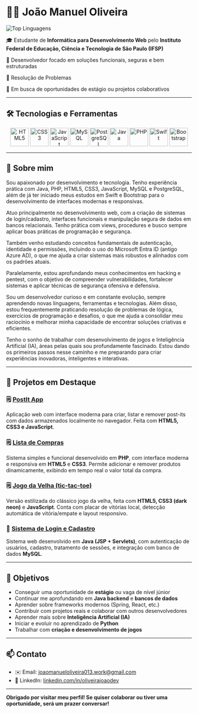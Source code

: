 # 👨‍💻 João Manuel Oliveira

![Top Linguagens](https://github-readme-stats.vercel.app/api/top-langs/?username=JoaoManuelOliveira&layout=compact&theme=vision-friendly-dark)

🎓 Estudante de **Informática para Desenvolvimento Web** pelo **Instituto Federal de Educação, Ciência e Tecnologia de São Paulo (IFSP)**

📍 Desenvolvedor focado em soluções funcionais, seguras e bem estruturadas

🧠 Resolução de Problemas

🚀 Em busca de oportunidades de estágio ou projetos colaborativos

---

## 🛠️ Tecnologias e Ferramentas

<div align="center">
  <img src="https://cdn.jsdelivr.net/gh/devicons/devicon/icons/html5/html5-original.svg" width="50px" title="HTML5"/>
  <img src="https://cdn.jsdelivr.net/gh/devicons/devicon/icons/css3/css3-original.svg" width="50px" title="CSS3"/>
  <img src="https://cdn.jsdelivr.net/gh/devicons/devicon/icons/javascript/javascript-original.svg" width="50px" title="JavaScript"/>
  <img src="https://cdn.jsdelivr.net/gh/devicons/devicon/icons/mysql/mysql-original.svg" width="50px" title="MySQL"/>
  <img src="https://cdn.jsdelivr.net/gh/devicons/devicon/icons/postgresql/postgresql-original.svg" width="50px" title="PostgreSQL"/>
  <img src="https://cdn.jsdelivr.net/gh/devicons/devicon/icons/java/java-original.svg" width="50px" title="Java"/>
  <img src="https://cdn.jsdelivr.net/gh/devicons/devicon/icons/php/php-original.svg" width="50px" title="PHP"/>
  <img src="https://cdn.jsdelivr.net/gh/devicons/devicon/icons/swift/swift-original.svg" width="50px" title="Swift"/>
  <img src="https://cdn.jsdelivr.net/gh/devicons/devicon/icons/bootstrap/bootstrap-original.svg" width="50px" title="Bootstrap"/>
</div>

---

## 🧠 Sobre mim

Sou apaixonado por desenvolvimento e tecnologia. Tenho experiência prática com Java, PHP, HTML5, CSS3, JavaScript, MySQL e PostgreSQL, além de já ter iniciado meus estudos em Swift e Bootstrap para o desenvolvimento de interfaces modernas e responsivas.

Atuo principalmente no desenvolvimento web, com a criação de sistemas de login/cadastro, interfaces funcionais e manipulação segura de dados em bancos relacionais. Tenho prática com views, procedures e busco sempre aplicar boas práticas de programação e segurança.

Também venho estudando conceitos fundamentais de autenticação, identidade e permissões, incluindo o uso do Microsoft Entra ID (antigo Azure AD), o que me ajuda a criar sistemas mais robustos e alinhados com os padrões atuais.

Paralelamente, estou aprofundando meus conhecimentos em hacking e pentest, com o objetivo de compreender vulnerabilidades, fortalecer sistemas e aplicar técnicas de segurança ofensiva e defensiva.

Sou um desenvolvedor curioso e em constante evolução, sempre aprendendo novas linguagens, ferramentas e tecnologias. Além disso, estou frequentemente praticando resolução de problemas de lógica, exercícios de programação e desafios, o que me ajuda a consolidar meu raciocínio e melhorar minha capacidade de encontrar soluções criativas e eficientes.

Tenho o sonho de trabalhar com desenvolvimento de jogos e Inteligência Artificial (IA), áreas pelas quais sou profundamente fascinado. Estou dando os primeiros passos nesse caminho e me preparando para criar experiências inovadoras, inteligentes e interativas.

---

## 🔗 Projetos em Destaque

### 🗒️ [PostIt App](https://joaomanueloliveira.github.io/postit/)  
Aplicação web com interface moderna para criar, listar e remover post-its com dados armazenados localmente no navegador. Feita com **HTML5, CSS3 e JavaScript**.

### 🗒️ [Lista de Compras](https://joaomanueloliveira.infinityfreeapp.com)  
Sistema simples e funcional desenvolvido em **PHP**, com interface moderna e responsiva em **HTML5** e **CSS3**. Permite adicionar e remover produtos dinamicamente, exibindo em tempo real o valor total da compra.

### 🗒️ [Jogo da Velha (tic-tac-toe)](https://joaomanueloliveira.github.io/jogoDaVelha)  
Versão estilizada do clássico jogo da velha, feita com **HTML5, CSS3 (dark neon)** e **JavaScript**. Conta com placar de vitórias local, detecção automática de vitória/empate e layout responsivo.

### 🔐 [Sistema de Login e Cadastro](https://github.com/JoaoManuelOliveira/Sistema-Login-Cadastro)  
Sistema web desenvolvido em **Java (JSP + Servlets)**, com autenticação de usuários, cadastro, tratamento de sessões, e integração com banco de dados **MySQL**.

---

## 🎯 Objetivos

- Conseguir uma oportunidade de **estágio** ou vaga de nível júnior  
- Continuar me aprofundando em **Java backend** e **bancos de dados**  
- Aprender sobre frameworks modernos (Spring, React, etc.)  
- Contribuir com projetos reais e colaborar com outros desenvolvedores  
- Aprender mais sobre **Inteligência Artificial (IA)**  
- Iniciar e evoluir no aprendizado de **Python**  
- Trabalhar com **criação e desenvolvimento de jogos**

---

## 📫 Contato

- ✉️ Email: [joaomanueloliveira013.work@gmail.com](mailto:joaomanueloliveira013.work@gmail.com)  
- 💼 LinkedIn: [linkedin.com/in/oliveirajoaodev](https://www.linkedin.com/in/oliveirajoaodev)

---

**Obrigado por visitar meu perfil! Se quiser colaborar ou tiver uma oportunidade, será um prazer conversar!**
